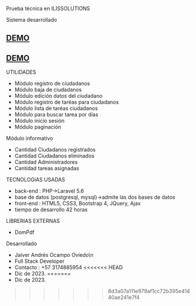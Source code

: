 Prueba técnica en ILISSOLUTIONS

Sistema desarrollado



## <a href="https://youtu.be/jh4rGwvGEAU" target="_blank">DEMO</a>

## <a href="https://youtu.be/jh4rGwvGEAU" target="_blank">DEMO</a>

UTILIDADES
* Módulo registro de ciudadanos
* Módulo baja de ciudadanos
* Módulo edición datos del ciudadano
* Módulo registro de taréas para ciudadanos
* Módulo lista de taréas ciudadanos
* Módulo para buscar tarea por días
* Módulo inicio sesión
* Módulo paginación

Módulo informativo
* Cantidad Ciudadanos registrados
* Cantidad Ciudadanos eliminados
* Cantidad Administradores
* Cantidad tareas asignadas

TECNOLOGíAS USADAS
* back-end : PHP->Laravel 5.6
* base de datos (postgresql, mysql)->admite las dos bases de datos
* front-end : HTML5, CSS3, Bootstrap 4, JQuery, Ajax
* tiempo de desarrollo 42 horas


LIBRERIAS EXTERNAS
* DomPdf

Desarrollado

* Jaiver Andrés Ocampo Oviedo\n
* Full Stack Developer
* Contacto : +57 3174885954
<<<<<<< HEAD
* Dic de 2023.
=======
* Dic de 2023.
>>>>>>> 8d3a07a111e979af1cc72b395e41440ae241e7f4
